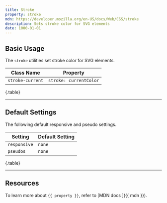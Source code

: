 ```yaml
---
title: Stroke
property: stroke
mdn: https://developer.mozilla.org/en-US/docs/Web/CSS/stroke
description: Sets stroke color for SVG elements
date: 1000-01-01
---
```


## Basic Usage

The `stroke` utilities set stroke color for SVG elements.

| Class Name       | Property               |
| ---------------- | ---------------------- |
| `stroke-current` | `stroke: currentColor` |

{.table}

---

## Default Settings

The following default responsive and pseudo settings.

| Setting      | Default Setting |
| ------------ | --------------- |
| `responsive` | `none`          |
| `pseudos`    | `none`          |

{.table}

---

## Resources

To learn more about `{{ property }}`, refer to [MDN docs <i class="far fa-external-link ml-6"></i>]({{ mdn }}).
